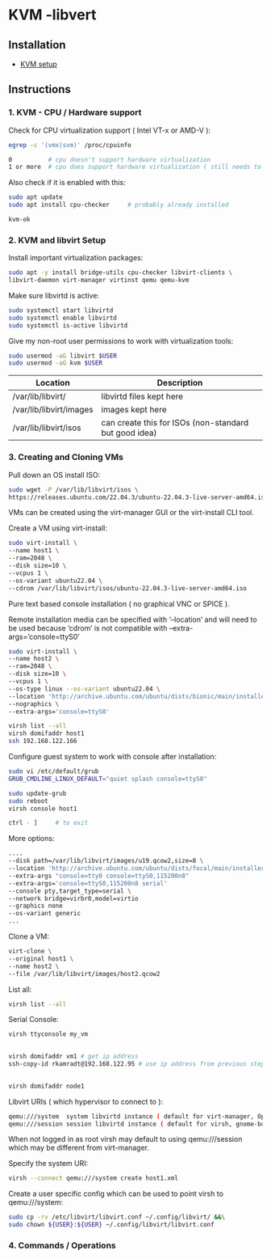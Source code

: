 # KVM -libvert

## Installation

* [KVM setup](https://low-orbit.net/kvm-lab-setup)

## Instructions

### 1. KVM - CPU / Hardware support

Check for CPU virtualization support ( Intel VT-x or AMD-V ):

```sh
egrep -c '(vmx|svm)' /proc/cpuinfo

0          # cpu doesn't support hardware virtualization
1 or more  # cpu does support hardware virtualization ( still needs to be enabled in bios )
```

Also check if it is enabled with this:

```sh
sudo apt update
sudo apt install cpu-checker     # probably already installed

kvm-ok
```

### 2. KVM and libvirt Setup

Install important virtualization packages:

```sh
sudo apt -y install bridge-utils cpu-checker libvirt-clients \
libvirt-daemon virt-manager virtinst qemu qemu-kvm
```

Make sure libvirtd is active:

```sh
sudo systemctl start libvirtd
sudo systemctl enable libvirtd
sudo systemctl is-active libvirtd
```

Give my non-root user permissions to work with virtualization tools:

```sh
sudo usermod -aG libvirt $USER
sudo usermod -aG kvm $USER
```

|  Location               | Description |
| ----------------------- | ----------- |
| /var/lib/libvirt/       | libvirtd files kept here |
| /var/lib/libvirt/images | images kept here |
| /var/lib/libvirt/isos   | can create this for ISOs (non-standard but good idea) |

### 3. Creating and Cloning VMs

Pull down an OS install ISO:

```sh
sudo wget -P /var/lib/libvirt/isos \
https://releases.ubuntu.com/22.04.3/ubuntu-22.04.3-live-server-amd64.iso
```

VMs can be created using the virt-manager GUI or the virt-install CLI tool.

Create a VM using virt-install:

```sh
sudo virt-install \
--name host1 \
--ram=2048 \
--disk size=10 \
--vcpus 1 \
--os-variant ubuntu22.04 \
--cdrom /var/lib/libvirt/isos/ubuntu-22.04.3-live-server-amd64.iso
```

Pure text based console installation ( no graphical VNC or SPICE ).

Remote installation media can be specified with ‘–location’ and will need to be used because ‘cdrom’ is not compatible with –extra-args=’console=ttyS0’

```sh
sudo virt-install \
--name host2 \
--ram=2048 \
--disk size=10 \
--vcpus 1 \
--os-type linux --os-variant ubuntu22.04 \
--location 'http://archive.ubuntu.com/ubuntu/dists/bionic/main/installer-amd64/' \
--nographics \
--extra-args='console=ttyS0'
```

```sh
virsh list --all
virsh domifaddr host1
ssh 192.168.122.166
```

Configure guest system to work with console after installation:


```sh
sudo vi /etc/default/grub
GRUB_CMDLINE_LINUX_DEFAULT="quiet splash console=ttyS0"

sudo update-grub
sudo reboot
virsh console host1

ctrl - ]     # to exit
```

More options:

```sh
....
--disk path=/var/lib/libvirt/images/u19.qcow2,size=8 \
--location 'http://archive.ubuntu.com/ubuntu/dists/focal/main/installer-amd64/'
--extra-args "console=tty0 console=ttyS0,115200n8"
--extra-args='console=ttyS0,115200n8 serial'
--console pty,target_type=serial \
--network bridge=virbr0,model=virtio
--graphics none
--os-variant generic
...
```

Clone a VM:

```sh
virt-clone \
--original host1 \
--name host2 \
--file /var/lib/libvirt/images/host2.qcow2
```

List all:

```sh
virsh list --all
```

Serial Console:

```sh
virsh ttyconsole my_vm
 

virsh domifaddr vm1 # get ip address
ssh-copy-id rkamradt@192.168.122.95 # use ip address from previous step
 

virsh domifaddr node1
```

Libvirt URIs ( which hypervisor to connect to ):

```sh
qemu:///system	system libvirtd instance ( default for virt-manager, Openstack, oVirt )
qemu:///session	session libvirtd instance ( default for virsh, gnome-boxes, libguestfs )
```

When not logged in as root virsh may default to using qemu:///session which may be different from virt-manager.

Specify the system URI:

```sh
virsh --connect qemu:///system create host1.xml
```

Create a user specific config which can be used to point virsh to qemu:///system:

```sh
sudo cp -rv /etc/libvirt/libvirt.conf ~/.config/libvirt/ &&\
sudo chown ${USER}:${USER} ~/.config/libvirt/libvirt.conf
```

### 4. Commands / Operations
